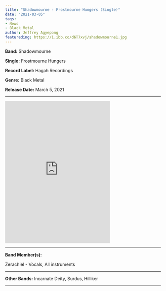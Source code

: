 ```yaml
---
title: "Shadowmourne - Frostmourne Hungers (Single)"
date: "2021-03-05"
tags:
- News
- Black Metal
author: Jeffrey Agyepong
featuredimg: https://i.ibb.co/d6T7xvj/shadowmourne1.jpg
---
```


**Band:** Shadowmourne

**Single:** Frostmourne Hungers

**Record Label:** Hagah Recordings

**Genre:** Black Metal

**Release Date:** March 5, 2021

<hr>
<iframe style="border: 0; width: 340px; height: 460px;" src="https://bandcamp.com/EmbeddedPlayer/album=475959980/size=large/bgcol=ffffff/linkcol=0687f5/tracklist=false/transparent=true/" seamless><a href="https://shadowmournehr.bandcamp.com/album/frostmourne-hungers">Frostmourne Hungers by Shadowmourne</a></iframe>

<hr>

**Band Member(s):**

Zerachiel - Vocals, All instruments

<hr>

**Other Bands:** Incarnate Deity, Surdus, Hilliker

<hr>
